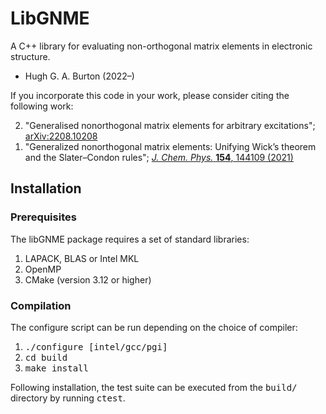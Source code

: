 # LibGNME 
A C++ library for evaluating non-orthogonal matrix elements in electronic structure.
<ul>
<li>Hugh G. A. Burton (2022&ndash;)</li>
</ul>

If you incorporate this code in your work, please consider citing the following work:
<ol reversed>
<li>"Generalised nonorthogonal matrix elements for arbitrary excitations"; <a href="https://doi.org/10.48550/arXiv.2208.10208">arXiv:2208.10208</a></li>

<li>"Generalized nonorthogonal matrix elements: Unifying Wick’s theorem and the Slater–Condon rules"; <a href="https://doi.org/10.1063/5.0045442"><i>J. Chem. Phys.</i> <b>154</b>, 144109 (2021)</a>
</ol>

## Installation
### Prerequisites
The libGNME package requires a set of standard libraries:
1. LAPACK, BLAS or Intel MKL
2. OpenMP
3. CMake (version 3.12 or higher)

### Compilation
The configure script can be run depending on the choice of compiler:
1. <tt>./configure [intel/gcc/pgi]</tt>
2. <tt>cd build</tt>
3. <tt>make install</tt>

Following installation, the test suite can be executed from the <tt>build/</tt> directory by running <tt>ctest</tt>.
